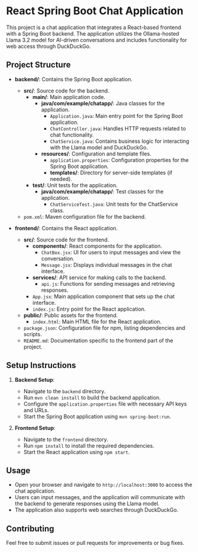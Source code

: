 # React Spring Boot Chat Application

This project is a chat application that integrates a React-based frontend with a Spring Boot backend. The application utilizes the Ollama-hosted Llama 3.2 model for AI-driven conversations and includes functionality for web access through DuckDuckGo.

## Project Structure

- **backend/**: Contains the Spring Boot application.
  - **src/**: Source code for the backend.
    - **main/**: Main application code.
      - **java/com/example/chatapp/**: Java classes for the application.
        - `Application.java`: Main entry point for the Spring Boot application.
        - `ChatController.java`: Handles HTTP requests related to chat functionality.
        - `ChatService.java`: Contains business logic for interacting with the Llama model and DuckDuckGo.
      - **resources/**: Configuration and template files.
        - `application.properties`: Configuration properties for the Spring Boot application.
        - **templates/**: Directory for server-side templates (if needed).
    - **test/**: Unit tests for the application.
      - **java/com/example/chatapp/**: Test classes for the application.
        - `ChatServiceTest.java`: Unit tests for the ChatService class.
  - `pom.xml`: Maven configuration file for the backend.

- **frontend/**: Contains the React application.
  - **src/**: Source code for the frontend.
    - **components/**: React components for the application.
      - `ChatBox.jsx`: UI for users to input messages and view the conversation.
      - `Message.jsx`: Displays individual messages in the chat interface.
    - **services/**: API service for making calls to the backend.
      - `api.js`: Functions for sending messages and retrieving responses.
    - `App.jsx`: Main application component that sets up the chat interface.
    - `index.js`: Entry point for the React application.
  - **public/**: Public assets for the frontend.
    - `index.html`: Main HTML file for the React application.
  - `package.json`: Configuration file for npm, listing dependencies and scripts.
  - `README.md`: Documentation specific to the frontend part of the project.

## Setup Instructions

1. **Backend Setup**:
   - Navigate to the `backend` directory.
   - Run `mvn clean install` to build the backend application.
   - Configure the `application.properties` file with necessary API keys and URLs.
   - Start the Spring Boot application using `mvn spring-boot:run`.

2. **Frontend Setup**:
   - Navigate to the `frontend` directory.
   - Run `npm install` to install the required dependencies.
   - Start the React application using `npm start`.

## Usage

- Open your browser and navigate to `http://localhost:3000` to access the chat application.
- Users can input messages, and the application will communicate with the backend to generate responses using the Llama model.
- The application also supports web searches through DuckDuckGo.

## Contributing

Feel free to submit issues or pull requests for improvements or bug fixes.